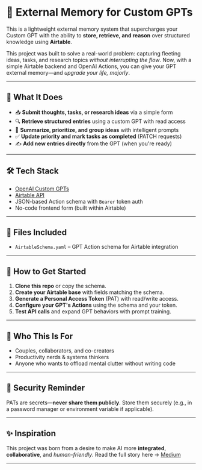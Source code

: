 # 🧠 External Memory for Custom GPTs

This is a lightweight external memory system that supercharges your Custom GPT with the ability to **store, retrieve, and reason** over structured knowledge using **Airtable**.

This project was built to solve a real-world problem: capturing fleeting ideas, tasks, and research topics *without interrupting the flow*. Now, with a simple Airtable backend and OpenAI Actions, you can give your GPT external memory—and *upgrade your life, majorly*.

---

## 🚀 What It Does

- 📥 **Submit thoughts, tasks, or research ideas** via a simple form
- 🔍 **Retrieve structured entries** using a custom GPT with read access
- 🧠 **Summarize, prioritize, and group ideas** with intelligent prompts
- ✅ **Update priority and mark tasks as completed** (PATCH requests)
- ✍️ **Add new entries directly** from the GPT (when you're ready)

---

## 🛠 Tech Stack

- [OpenAI Custom GPTs](https://help.openai.com/en/articles/8554397-creating-a-gpt)
- [Airtable API](https://airtable.com/developers/web/api/introduction)
- JSON-based Action schema with `Bearer` token auth
- No-code frontend form (built within Airtable)

---

## 📂 Files Included

- `AirtableSchema.yaml` – GPT Action schema for Airtable integration

---

## 🧪 How to Get Started

1. **Clone this repo** or copy the schema.
2. **Create your Airtable base** with fields matching the schema.
3. **Generate a Personal Access Token** (PAT) with read/write access.
4. **Configure your GPT's Actions** using the schema and your token.
5. **Test API calls** and expand GPT behaviors with prompt training.

---

## 👥 Who This Is For

- Couples, collaborators, and co-creators
- Productivity nerds & systems thinkers
- Anyone who wants to offload mental clutter without writing code

---

## 🔐 Security Reminder

PATs are secrets—**never share them publicly**. Store them securely (e.g., in a password manager or environment variable if applicable).

---

## ✨ Inspiration

This project was born from a desire to make AI more **integrated**, **collaborative**, and *human-friendly*. Read the full story here → [Medium](https://annujackson.medium.com/give-your-custom-gpt-external-memory-easily-and-upgrade-your-life-majorly-e11765114741)

---
